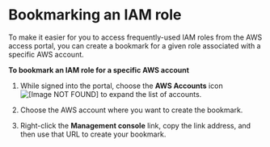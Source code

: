 # Bookmarking an IAM role<a name="howtobookmark"></a>

To make it easier for you to access frequently\-used IAM roles from the AWS access portal, you can create a bookmark for a given role associated with a specific AWS account\. 

**To bookmark an IAM role for a specific AWS account**

1. While signed into the portal, choose the **AWS Accounts** icon ![\[Image NOT FOUND\]](http://docs.aws.amazon.com/singlesignon/latest/userguide/images/aws_accounts_icon.png) to expand the list of accounts\.

1. Choose the AWS account where you want to create the bookmark\.

1. Right\-click the **Management console** link, copy the link address, and then use that URL to create your bookmark\.